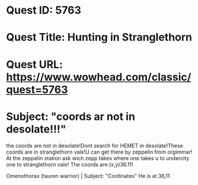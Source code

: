 # Quest ID: 5763
# Quest Title: Hunting in Stranglethorn
# Quest URL: https://www.wowhead.com/classic/quest=5763
# Subject: "coords ar not in desolate!!!"
the coords are not in desolate!Dont search for HEMET in desolate!These coords are in stranglethorn vale!U can get there by zeppelin from orgimmar!
At the zeppelin station ask wich zepp takes where one takes u to undercity one to stranglethorn vale!
The coords are:(x,y)36.11!

Omenothorax (tauren warrior) | Subject: "Cordinates"
He is at 36,11